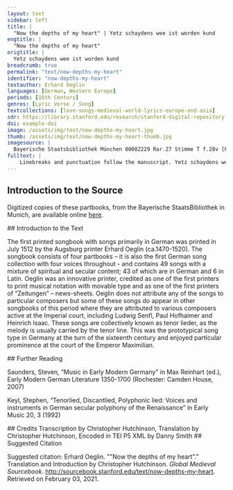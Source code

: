 ```yaml
---
layout: text
sidebar: left
title: |
  "Now the depths of my heart" | Yetz schaydens wee ist worden kund
engtitle: |
  "Now the depths of my heart"
origtitle: |
  Yetz schaydens wee ist worden kund
breadcrumb: true
permalink: "text/now-depths-my-heart"
identifier: "now-depths-my-heart"
textauthor: Erhard Oeglin
languages: [German, Western Europe]
periods: [16th Century]
genres: [Lyric Verse / Song]
textcollections: [love-songs-medieval-world-lyrics-europe-and-asia]
sdr: https://library.stanford.edu/research/stanford-digital-repository 
doi: example-doi 
image: /assets/img/text/now-depths-my-heart.jpg
thumb: /assets/img/text/now-depths-my-heart-thumb.jpg
imagesource: |
  Bayerische Staatsbibliothek München 00082229 Rar.27 Stimme T f.28v [Public Domain]
fulltext: |
    Linebreaks and punctuation follow the manuscript. Yetz schaydens wee ist worden kund / meins hertzen grund / Now the depths of my heart have discovered separation’s sorrow, des ich vor nye / dan erst durch dye / bin worden inn / hertz mut und synn / my heart, spirit and senses, which I have only experienced because of her, ward mir zerstrayt / gantz weit und prayt / were scattered far and wide: ich dacht ich stürb vor hertyenlayd. I thought I’d die of a broken heart. Nun hat sich glück herwider kert / Now fortune has returned und mich ernert / vor schaydens pein / and saved me from separation’s pain, dardurch al mein / plut was betrübt / through which all my blood was dulled. glück hat geübt / in disem spil / Fortune has played its part in this game, darin ich vil / frewd lust und gnad erwerben wil. in which I will gain much joy, pleasure and favor. Sölch frewd ytz niemer widerfart / ist mir gar hart / Now it’s very hard for me that such joy is gone forever. verkert in laid ich wider schayd / Turned to pain, I leave again; macht newes wee / noch mer dan ee / this brings new sorrow, even greater than before: mein hertz erkant / recht lieb befandt / my heart had come to know and had felt joy: erst thut mir schayden angstlich andt. only now separation brings me to despair. 
---
```

## Introduction to the Source 
<p>Digitized copies of these partbooks, from the Bayerische StaatsBibliothek in Munich, are available online <a href="https://stimmbuecher.digitale-sammlungen.de//view?id=bsb00082229">here</a>.</p>
## Introduction to the Text 
<p>The first printed songbook with songs primarily in German was printed in July 1512 by the Augsburg printer Erhard Oeglin (ca.1470-1520). The songbook consists of four partbooks – it is also the first German song collection with four voices throughout - and contains 49 songs with a mixture of spiritual and secular content; 43 of which are in German and 6 in Latin. Oeglin was an innovative printer, credited as one of the first printers to print musical notation with movable type and as one of the first printers of “Zeitungen” – news-sheets. Oeglin does not attribute any of the songs to particular composers but some of these songs do appear in other songbooks of this period where they are attributed to various composers active at the Imperial court, including Ludwig Senfl, Paul Hofhaimer and Heinrich Isaac. These songs are collectively known as tenor lieder, as the melody is usually carried by the tenor line. This was the prototypical song type in Germany at the turn of the sixteenth century and enjoyed particular prominence at the court of the Emperor Maximilian.</p>
## Further Reading 
<p>Saunders, Steven, “Music in Early Modern Germany” in Max Reinhart (ed.), Early Modern German Literature 1350-1700 (Rochester: Camden House, 2007)</p> <p>Keyl, Stephen, “Tenorlied, Discantlied, Polyphonic lied: Voices and instruments in German secular polyphony of the Renaissance” in Early Music 20, 3 (1992)</p>
## Credits
Transcription by Christopher Hutchinson, 
Translation by Christopher Hutchinson, 
Encoded in TEI P5 XML by Danny Smith
## Suggested Citation
<p>Suggested citation: Erhard Oeglin.  ""Now the depths of my heart"." Translation and Introduction by Christopher Hutchinson. <em>Global Medieval Sourcebook</em>. <a href="http://sourcebook.stanford.edu/text/now-depths-my-heart">http://sourcebook.stanford.edu/text/now-depths-my-heart</a>. Retrieved on February 03, 2021.</p>